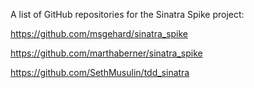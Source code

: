 A list of GitHub repositories for the Sinatra Spike project:

https://github.com/msgehard/sinatra_spike

https://github.com/marthaberner/sinatra_spike

https://github.com/SethMusulin/tdd_sinatra
